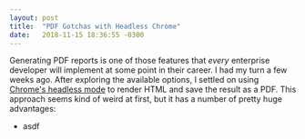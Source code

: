 ```yaml
---
layout: post
title:  "PDF Gotchas with Headless Chrome"
date:   2018-11-15 18:36:55 -0300
---
```


Generating PDF reports is one of those features that _every_ enterprise developer will implement at some point in their career.  I had my turn a few weeks ago.  After exploring the available options, I settled on using [Chrome's headless mode](https://developers.google.com/web/updates/2017/04/headless-chrome) to render HTML and save the result as a PDF.  This approach seems kind of weird at first, but it has a number of pretty huge advantages:

- asdf